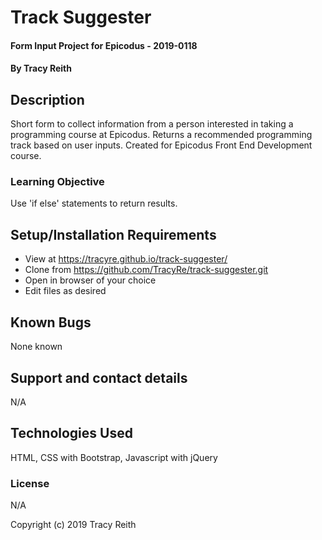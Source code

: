 # Track Suggester

#### Form Input Project for Epicodus - 2019-0118

#### By Tracy Reith

## Description

Short form to collect information from a person interested in taking a programming course at Epicodus. Returns a recommended programming track based on user inputs.  Created for Epicodus Front End Development course.

### Learning Objective

Use 'if else' statements to return results.


## Setup/Installation Requirements

* View at https://tracyre.github.io/track-suggester/
* Clone from https://github.com/TracyRe/track-suggester.git
* Open in browser of your choice
* Edit files as desired


## Known Bugs

None known

## Support and contact details

N/A

## Technologies Used

HTML, CSS with Bootstrap, Javascript with jQuery

### License

N/A

Copyright (c) 2019 Tracy Reith
